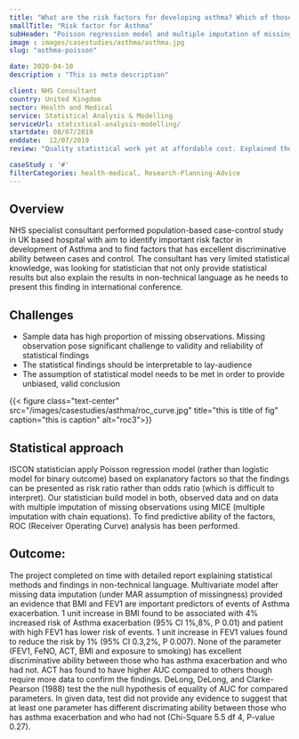 ```yaml
---
title: "What are the risk factors for developing asthma? Which of those factors have high predictive ability? UK based case-control study"
smallTitle: "Risk factor for Asthma"
subHeader: "Poisson regression model and multiple imputation of missing data"
image : images/casestudies/asthma/asthma.jpg
slug: "asthma-poisson"

date: 2020-04-10
description : "This is meta description"

client: NHS Consultant
country: United Kingdom
sector: Health and Medical
service: Statistical Analysis & Modelling
serviceUrl: statistical-analysis-modelling/
startdate: 08/07/2019
enddate:  12/07/2019
review: "Quality statistical work yet at affordable cost. Explained the difficult statistical concept clearly, quick turnaround time"

caseStudy : '#'
filterCategories: health-medical, Research-Planning-Advice
---
```


## Overview

NHS specialist consultant performed population-based case-control study in UK based hospital with aim to identify important risk factor in development of Asthma and to find factors that has excellent discriminative ability between cases and control. The consultant has very limited statistical knowledge, was looking for statistician that not only provide statistical results but also explain the results in non-technical language as he needs to present this finding in international conference.

## Challenges

- Sample data has high proportion of missing observations. Missing observation pose significant challenge to validity and reliability of statistical findings
- The statistical findings should be interpretable to lay-audience
- The assumption of statistical model needs to be met in order to provide unbiased, valid conclusion



{{< figure class="text-center" src="/images/casestudies/asthma/roc_curve.jpg" title="this is title of fig" caption="this is caption" alt="roc3">}}

## Statistical approach

ISCON statistician apply Poisson regression model (rather than logistic model for binary outcome) based on explanatory factors so that the findings can be presented as risk ratio rather than odds ratio (which is difficult to interpret). Our statistician build model in both, observed data and on data with multiple imputation of missing observations using MICE (multiple imputation with chain equations). To find predictive ability of the factors, ROC (Receiver Operating Curve) analysis has been performed.

## Outcome:

The project completed on time with detailed report explaining statistical methods and findings in non-technical language. Multivariate model after missing data imputation (under MAR assumption of missingness) provided an evidence that BMI and FEV1 are important predictors of events of Asthma exacerbation. 1 unit increase in BMI found to be associated with 4% increased risk of Asthma exacerbation (95% CI 1%,8%, P 0.01) and patient with high FEV1 has lower risk of events. 1 unit increase in FEV1 values found to reduce the risk by 1% (95% CI 0.3,2%, P 0.007). None of the parameter (FEV1, FeNO, ACT, BMI and exposure to smoking) has excellent discriminative ability between those who has asthma exacerbation and who had not. ACT has found to have higher AUC compared to others though require more data to confirm the findings. DeLong, DeLong, and Clarke-Pearson (1988) test the the null hypothesis of equality of AUC for compared parameters. In given data, test did not provide any evidence to suggest that at least one parameter has different discrimating ability between those who has asthma exacerbation and who had not (Chi-Square 5.5 df 4, P-value 0.27).



